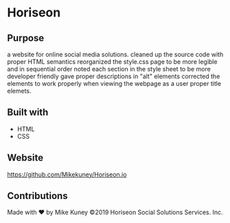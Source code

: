 # Horiseon

## Purpose
a website for online social media solutions.
cleaned up the source code with proper HTML semantics
reorganized the style.css page to be more legible and in sequential order
noted each section in the style sheet to be more developer friendly
gave proper descriptions in "alt" elements
corrected the <a> elements to work properly when viewing the webpage as a user
proper title elemets.


## Built with 
* HTML
* CSS

## Website
https://github.com/Mikekuney/Horiseon.io

## Contributions
Made with ❤️ by Mike Kuney
©️2019 Horiseon Social Solutions Services. Inc.
